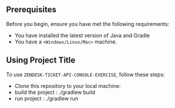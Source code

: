 ## Prerequisites

Before you begin, ensure you have met the following requirements:

- You have installed the latest version of Java and Gradle
- You have a `<Windows/Linux/Mac>` machine.

## Using Project Title

To use `ZENDESK-TICKET-API-CONSOLE-EXERCISE`, follow these steps:

- Clone this repository to your local machine: 
- build the project : ./gradlew build
- run project : ./gradlew run
